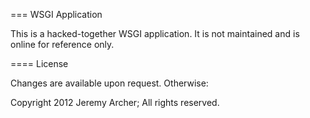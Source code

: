 === WSGI Application

This is a hacked-together WSGI application. It is not maintained and is online for reference only.

==== License

Changes are available upon request. Otherwise:

Copyright 2012 Jeremy Archer; All rights reserved.